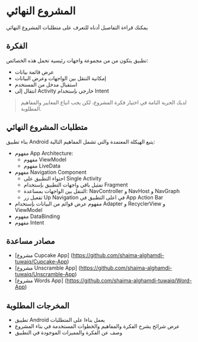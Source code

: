 # المشروع النهائي 
يمكنك قراءة التفاصيل أدناه للتعرف على متطلبات المشروع النهائي 



## الفكرة 
تطبيق يتكون من من مجموعة واجهات رئيسية تحمل هذه الخصائص:
- عرض قائمة بيانات 
- إمكانية التنقل بين الواجهات وعرض البيانات 
- استقبال مدخل من المستخدم 
- انتقال إلى Activity خارجي بإستخدام Intent 

> لديك الحرية التامة في اختيار فكرة المشروع، لكن يجب اتباع المعايير والمفاهيم المطلوبة. 



## متطلبات المشروع النهائي 
بناء تطبيق Android يتبع الهيكلة المعتمدة والتي تشمل المفاهيم التالية:
- مفهوم App Architecture:
    - مفهوم ViewModel
    - مفهوم LiveData
- مفهوم Navigation Component 
    - احتواء التطبيق على Single Activity 
    - تمثيل باقي واجهات التطبيق بإستخدام Fragment
    - التنقل بين الواجهات بمساعدة: NavController و NavHost و NavGraph
    - تفعيل زر Up Navigation في اعلى التطبيق في App Action Bar 
- مفهوم عرض قوائم من البيانات بإستخدام Adapter و RecyclerView و ViewModel
- مفهوم DataBinding 
- مفهوم Intent 


## مصادر مساعدة 

- [مشروع Cupcake App] (https://github.com/shaima-alghamdi-tuwaiq/Cupcake-App) 
- [مشروع Unscramble App] (https://github.com/shaima-alghamdi-tuwaiq/Unscramble-App)
- [مشروع Words App] (https://github.com/shaima-alghamdi-tuwaiq/Word-App)


## المخرجات المطلوبة
- تطبيق Android يعمل بناءا على المتطلبات
- عرض شرائح يشرح الفكرة والمفاهيم والخطوات المستخدمة في بناء المشروع
- وصف عن الفكرة والمميزات الموجودة في التطبيق 
